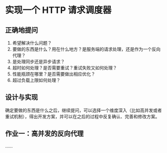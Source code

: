 # 实现一个 HTTP 请求调度器

## 正确地提问

1. 希望解决什么问题？
2. 要做的东西是什么？用在什么地方？是服务端的请求处理，还是作为一个反向代理？
3. 是处理同步还是异步请求？
4. 超时如何处理？是否需要重试？重试失败又如何处理？
5. 性能瓶颈在哪里？是否需要做出相应优化？
6. 超过负载上限如何处理？

## 设计与实现

确定要做的东西是什么之后，继续提问，可以选择一个维度深入（比如高并发或者重试机制），得出开发方案，并可以在之后的过程中反复确认、完善和修改方案。

## 作业一：高并发的反向代理

……